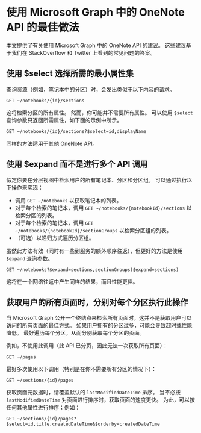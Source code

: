 # <a name="best-practices-for-working-with-the-onenote-api-in-microsoft-graph"></a>使用 Microsoft Graph 中的 OneNote API 的最佳做法

本文提供了有关使用 Microsoft Graph 中的 OneNote API 的建议。 这些建议基于我们在 StackOverflow 和 Twitter 上看到的常见问题的答案。

## <a name="use-select-to-select-the-minimum-set-of-properties-you-need"></a>使用 $select 选择所需的最小属性集
查询资源（例如，笔记本中的分区）时，会发出类似于以下内容的请求。

```http
GET ~/notebooks/{id}/sections
```

这将检索分区的所有属性。 然而，你可能并不需要所有属性。 可以使用 `$select` 查询参数只返回所需属性，如下面的示例中所示。

```http
GET ~/notebooks/{id}/sections?$select=id,displayName
```

同样的方法适用于其他 OneNote API。

## <a name="use-expand-instead-of-making-multiple-api-calls"></a>使用 $expand 而不是进行多个 API 调用
假定你要在分层视图中检索用户的所有笔记本、分区和分区组。 可以通过执行以下操作来实现：

* 调用 `GET ~/notebooks` 以获取笔记本的列表。
* 对于每个检索的笔记本，调用 `GET ~/notebooks/{notebookId}/sections` 以检索分区的列表。
* 对于每个检索的笔记本，调用 `GET ~/notebooks/{notebookId}/sectionGroups` 以检索分区组的列表。
* （可选）以递归方式遍历分区组。

虽然此方法有效（同时有一些到服务的额外顺序往返），但更好的方法是使用 `$expand` 查询参数。 

```http
GET ~/notebooks?$expand=sections,sectionGroups($expand=sections)
```

这将在一个网络往返中产生同样的结果，而且性能更佳。

## <a name="when-getting-all-pages-for-a-user-do-so-for-each-section-separately"></a>获取用户的所有页面时，分别对每个分区执行此操作

当 Microsoft Graph 公开一个终结点来检索所有页面时，这并不是获取用户可以访问的所有页面的最佳方式。 如果用户拥有的分区过多，可能会导致超时或性能降低。 最好遍历每个分区，从而分别获取每个分区的页面。

例如，不使用此调用（此 API 已分页，因此无法一次获取所有页面）：

```http
GET ~/pages
```

最好多次使用以下调用（特别是在你不需要所有分区的情况下）：

```http
GET ~/sections/{id}/pages
```

获取页面元数据时，请覆盖默认的 `lastModifiedDateTime` 排序。 当不必按 `lastModifiedDateTime` 对页面进行排序时，获取页面的速度更快。 为此，可以按任何其他属性进行排序；例如：

```http
GET ~/sections/{id}/pages?$select=id,title,createdDateTime&$orderby=createdDateTime
```

